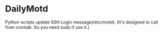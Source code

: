 # DailyMotd

Python scripts update SSH Login message(/etc/motd).
(It's designed to call from crontab. So you need sudo if use it.)
